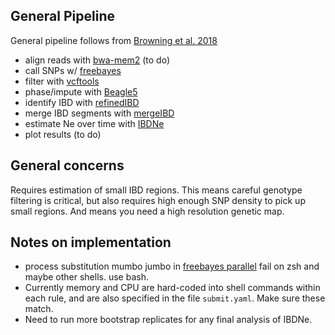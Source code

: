 ## General Pipeline

General  pipeline follows from [Browning et al. 2018](https://doi.org/10.1371/journal.pgen.1007385)

* align reads with [bwa-mem2](https://github.com/bwa-mem2/bwa-mem2)  (to do)
* call SNPs w/ [freebayes](https://github.com/ekg/freebayes) 
* filter  with [vcftools](https://vcftools.github.io/index.html)
* phase/impute with [Beagle5](https://faculty.washington.edu/browning/beagle/beagle.html)
* identify  IBD with [refinedIBD](http://faculty.washington.edu/browning/refined-ibd.html)
* merge IBD segments with [mergeIBD](http://faculty.washington.edu/browning/refined-ibd.html#gaps)
* estimate  Ne over time with [IBDNe](https://faculty.washington.edu/browning/ibdne.html)
* plot results  (to do)

##  General concerns

Requires estimation of small IBD regions. This means careful genotype filtering is critical, but also requires high enough SNP density to pick up small regions. And means you need a high resolution genetic map.

## Notes on implementation

* process substitution mumbo jumbo in [freebayes parallel](https://github.com/ekg/freebayes/issues/465) fail on zsh and maybe other shells. use bash.
* Currently memory and CPU are hard-coded into shell commands within each rule, and are also specified in the file `submit.yaml`. Make sure these match. 
* Need to run more bootstrap replicates for any final analysis of IBDNe.


